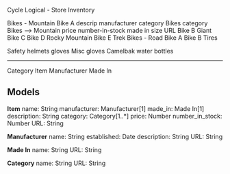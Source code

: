 Cycle Logical - Store Inventory

Bikes - Mountain
    Bike A
        descrip
        manufacturer
        category Bikes
        category Bikes --> Mountain
        price
        number-in-stock
        made in
        size
        URL
    Bike B
        Giant
    Bike C
    Bike D
        Rocky Mountain
    Bike E
        Trek
Bikes - Road
    Bike A
    Bike B
Tires
    
Safety
    helmets
    gloves
Misc
    gloves
    Camelbak
    water bottles

---
Category
Item
Manufacturer
Made In

## Models

**Item**
name: String
manufacturer: Manufacturer[1]
made_in: Made In[1]
description: String
category: Category[1..*]
price: Number
number_in_stock: Number
URL: String

**Manufacturer**
name: String
established: Date
description: String
URL: String

**Made In**
name: String
URL: String

**Category**
name: String
URL: String

